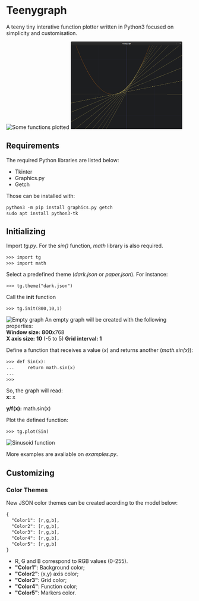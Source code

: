 # Teenygraph
A teeny tiny interative function plotter written in Python3 focused on simplicity and customisation.

<img src="multiple2.png" alt="Some functions plotted" width="300"/> <img src="image.png" alt="Derivative example" width="300"/>

## Requirements
The required Python libraries are listed below:
- Tkinter
- Graphics.py
- Getch

Those can be installed with:
```
python3 -m pip install graphics.py getch
sudo apt install python3-tk
```

## Initializing
Import _tg.py_. For the _sin()_ function, _math_ library is also required.

```
>>> import tg
>>> import math
```

Select a predefined theme (_dark.json_ or _paper.json_). For instance:

```
>>> tg.theme("dark.json")
```

Call the **init** function
```
>>> tg.init(800,10,1)
```
![Empty graph](empty_graph.png)
An empty graph will be created with the following properties:  
**Window size:** 	**800**x768  
**X axis size:** 	**10** (-5 to 5)
**Grid interval:** 	**1** 

Define a function that receives a value (_x_) and returns another (_math.sin(x)_):  
```
>>> def Sin(x):
...     return math.sin(x)
...
>>>
```
So, the graph will read:  
**x:** x

**y/f(x):** math.sin(x)  

Plot the defined function:
```
>>> tg.plot(Sin)
```
![Sinusoid function](sin.png)

More examples are avaliable on _examples.py_.

## Customizing

### Color Themes
New JSON color themes can be created acording to the model below:
```
{
  "Color1": [r,g,b],
  "Color2": [r,g,b],
  "Color3": [r,g,b],
  "Color4": [r,g,b],
  "Color5": [r,g,b]
}
```
- R, G and B correspond to RGB values (0-255).
- **"Color1"**: Background color;
- **"Color2"**: (x,y) axis color;
- **"Color3"**: Grid color;
- **"Color4"**: Function color;
- **"Color5"**: Markers color.
